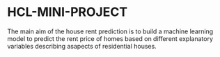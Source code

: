 # HCL-MINI-PROJECT
The main aim of the house rent prediction is to build a machine learning model to predict the rent price of homes based on different explanatory variables describing asapects of residential houses.
